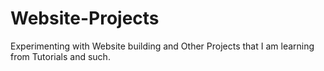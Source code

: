 # Website-Projects
Experimenting with Website building and Other Projects that I am learning from Tutorials and such. 
